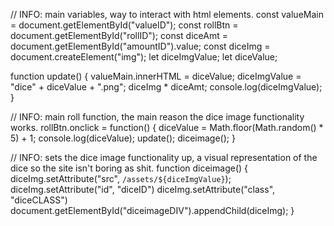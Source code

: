 // INFO: main variables, way to interact with html elements.
const valueMain = document.getElementById("valueID");
const rollBtn = document.getElementById("rollID");
const diceAmt = document.getElementById("amountID").value;
const diceImg = document.createElement("img");
let diceImgValue;
let diceValue;

function update() {
    valueMain.innerHTML = diceValue;
    diceImgValue = "dice" + diceValue + ".png";
    diceImg * diceAmt;
    console.log(diceImgValue);
}

// INFO: main roll function, the main reason the dice image functionality works.
rollBtn.onclick = function() {
    diceValue = Math.floor(Math.random() * 5) + 1;
    console.log(diceValue);
    update();
    diceimage();
}

// INFO: sets the dice image functionality up, a visual representation of the dice so the site isn't boring as shit.
function diceimage() {
    diceImg.setAttribute("src", `/assets/${diceImgValue}`);
    diceImg.setAttribute("id", "diceID")
    diceImg.setAttribute("class", "diceCLASS")
    document.getElementById("diceimageDIV").appendChild(diceImg);
}